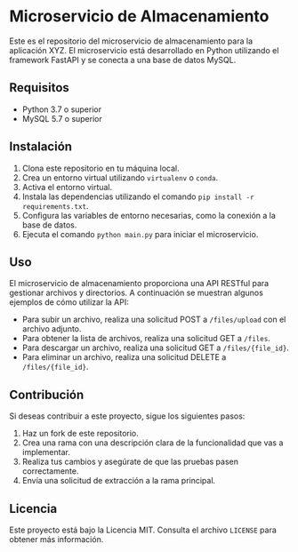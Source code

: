 # Microservicio de Almacenamiento

Este es el repositorio del microservicio de almacenamiento para la aplicación XYZ. El microservicio está desarrollado en Python utilizando el framework FastAPI y se conecta a una base de datos MySQL.

## Requisitos

- Python 3.7 o superior
- MySQL 5.7 o superior

## Instalación

1. Clona este repositorio en tu máquina local.
2. Crea un entorno virtual utilizando `virtualenv` o `conda`.
3. Activa el entorno virtual.
4. Instala las dependencias utilizando el comando `pip install -r requirements.txt`.
5. Configura las variables de entorno necesarias, como la conexión a la base de datos.
6. Ejecuta el comando `python main.py` para iniciar el microservicio.

## Uso

El microservicio de almacenamiento proporciona una API RESTful para gestionar archivos y directorios. A continuación se muestran algunos ejemplos de cómo utilizar la API:

- Para subir un archivo, realiza una solicitud POST a `/files/upload` con el archivo adjunto.
- Para obtener la lista de archivos, realiza una solicitud GET a `/files`.
- Para descargar un archivo, realiza una solicitud GET a `/files/{file_id}`.
- Para eliminar un archivo, realiza una solicitud DELETE a `/files/{file_id}`.

## Contribución

Si deseas contribuir a este proyecto, sigue los siguientes pasos:

1. Haz un fork de este repositorio.
2. Crea una rama con una descripción clara de la funcionalidad que vas a implementar.
3. Realiza tus cambios y asegúrate de que las pruebas pasen correctamente.
4. Envía una solicitud de extracción a la rama principal.

## Licencia

Este proyecto está bajo la Licencia MIT. Consulta el archivo `LICENSE` para obtener más información.
